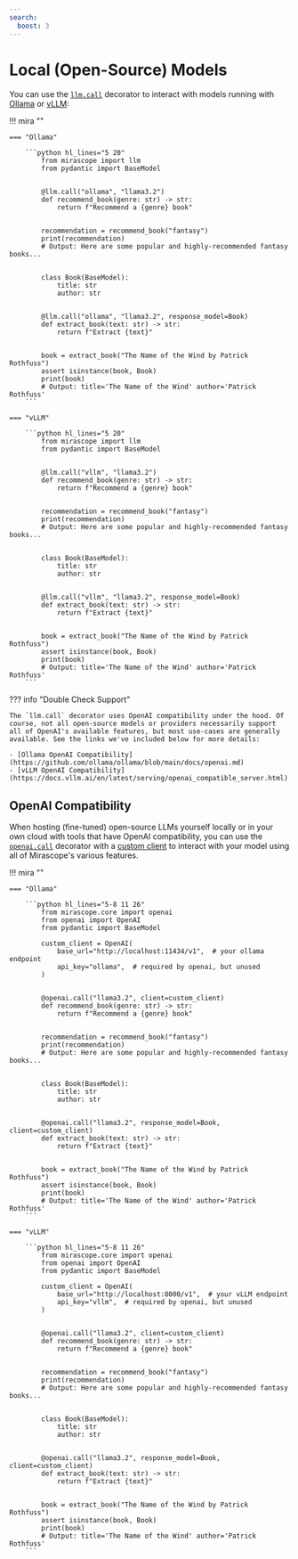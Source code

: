 ```yaml
---
search:
  boost: 3
---
```


# Local (Open-Source) Models


You can use the [`llm.call`](../api/llm/call.md) decorator to interact with models running with [Ollama](https://github.com/ollama/ollama) or [vLLM](https://github.com/vllm-project/vllm):

!!! mira ""

    === "Ollama"

        ```python hl_lines="5 20"
            from mirascope import llm
            from pydantic import BaseModel


            @llm.call("ollama", "llama3.2")
            def recommend_book(genre: str) -> str:
                return f"Recommend a {genre} book"


            recommendation = recommend_book("fantasy")
            print(recommendation)
            # Output: Here are some popular and highly-recommended fantasy books...


            class Book(BaseModel):
                title: str
                author: str


            @llm.call("ollama", "llama3.2", response_model=Book)
            def extract_book(text: str) -> str:
                return f"Extract {text}"


            book = extract_book("The Name of the Wind by Patrick Rothfuss")
            assert isinstance(book, Book)
            print(book)
            # Output: title='The Name of the Wind' author='Patrick Rothfuss'
        ```

    === "vLLM"

        ```python hl_lines="5 20"
            from mirascope import llm
            from pydantic import BaseModel


            @llm.call("vllm", "llama3.2")
            def recommend_book(genre: str) -> str:
                return f"Recommend a {genre} book"


            recommendation = recommend_book("fantasy")
            print(recommendation)
            # Output: Here are some popular and highly-recommended fantasy books...


            class Book(BaseModel):
                title: str
                author: str


            @llm.call("vllm", "llama3.2", response_model=Book)
            def extract_book(text: str) -> str:
                return f"Extract {text}"


            book = extract_book("The Name of the Wind by Patrick Rothfuss")
            assert isinstance(book, Book)
            print(book)
            # Output: title='The Name of the Wind' author='Patrick Rothfuss'
        ```


??? info "Double Check Support"

    The `llm.call` decorator uses OpenAI compatibility under the hood. Of course, not all open-source models or providers necessarily support all of OpenAI's available features, but most use-cases are generally available. See the links we've included below for more details:

    - [Ollama OpenAI Compatibility](https://github.com/ollama/ollama/blob/main/docs/openai.md)
    - [vLLM OpenAI Compatibility](https://docs.vllm.ai/en/latest/serving/openai_compatible_server.html)

## OpenAI Compatibility

When hosting (fine-tuned) open-source LLMs yourself locally or in your own cloud with tools that have OpenAI compatibility, you can use the [`openai.call`](../api/core/openai/call.md) decorator with a [custom client](./calls.md#custom-client) to interact with your model using all of Mirascope's various features.

!!! mira ""

    === "Ollama"

        ```python hl_lines="5-8 11 26"
            from mirascope.core import openai
            from openai import OpenAI
            from pydantic import BaseModel

            custom_client = OpenAI(
                base_url="http://localhost:11434/v1",  # your ollama endpoint
                api_key="ollama",  # required by openai, but unused
            )


            @openai.call("llama3.2", client=custom_client)
            def recommend_book(genre: str) -> str:
                return f"Recommend a {genre} book"


            recommendation = recommend_book("fantasy")
            print(recommendation)
            # Output: Here are some popular and highly-recommended fantasy books...


            class Book(BaseModel):
                title: str
                author: str


            @openai.call("llama3.2", response_model=Book, client=custom_client)
            def extract_book(text: str) -> str:
                return f"Extract {text}"


            book = extract_book("The Name of the Wind by Patrick Rothfuss")
            assert isinstance(book, Book)
            print(book)
            # Output: title='The Name of the Wind' author='Patrick Rothfuss'
        ```
    
    === "vLLM"

        ```python hl_lines="5-8 11 26"
            from mirascope.core import openai
            from openai import OpenAI
            from pydantic import BaseModel

            custom_client = OpenAI(
                base_url="http://localhost:8000/v1",  # your vLLM endpoint
                api_key="vllm",  # required by openai, but unused
            )


            @openai.call("llama3.2", client=custom_client)
            def recommend_book(genre: str) -> str:
                return f"Recommend a {genre} book"


            recommendation = recommend_book("fantasy")
            print(recommendation)
            # Output: Here are some popular and highly-recommended fantasy books...


            class Book(BaseModel):
                title: str
                author: str


            @openai.call("llama3.2", response_model=Book, client=custom_client)
            def extract_book(text: str) -> str:
                return f"Extract {text}"


            book = extract_book("The Name of the Wind by Patrick Rothfuss")
            assert isinstance(book, Book)
            print(book)
            # Output: title='The Name of the Wind' author='Patrick Rothfuss'
        ```
    
